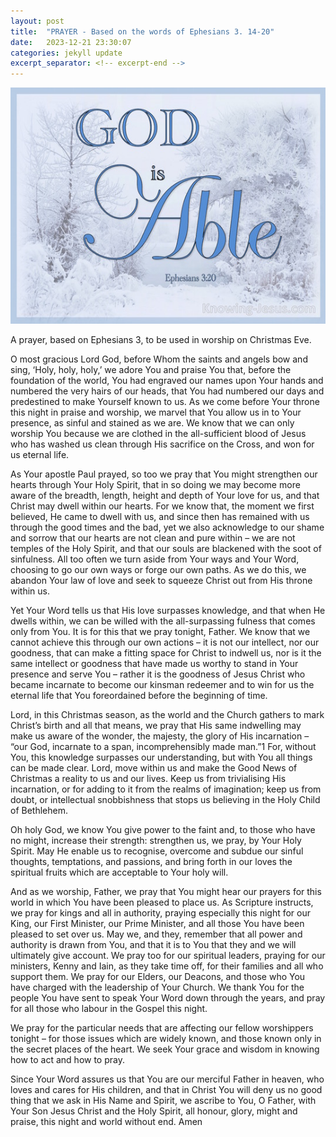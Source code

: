 ```yaml
---
layout: post
title:  "PRAYER - Based on the words of Ephesians 3. 14-20"
date:   2023-12-21 23:30:07
categories: jekyll update
excerpt_separator: <!-- excerpt-end -->
---
```


![The abundance of God](/media/abundant.jpg)

<!-- excerpt-start --> A prayer, based on Ephesians 3, to be used in worship on Christmas Eve.<!-- excerpt-end --> 

O most gracious Lord God, before Whom the saints and angels bow and sing, ‘Holy, holy, holy,’ we adore You and praise You that, before the foundation of the world, You had engraved our names upon Your hands and numbered the very hairs of our heads, that You had numbered our days and predestined to make Yourself known to us. As we come before Your throne this night in praise and worship, we marvel that You allow us in to Your presence, as sinful and stained as we are. We know that we can only worship You because we are clothed in the all-sufficient blood of Jesus who has washed us clean through His sacrifice on the Cross, and won for us eternal life. 

As Your apostle Paul prayed, so too we pray that You might strengthen our hearts through Your Holy Spirit, that in so doing we may become more aware of the breadth, length, height and depth of Your love for us, and that Christ may dwell within our hearts. For we know that, the moment we first believed, He came to dwell with us, and since then has remained with us through the good times and the bad, yet we also acknowledge to our shame and sorrow that our hearts are not clean and pure within – we are not temples of the Holy Spirit, and that our souls are blackened with the soot of sinfulness. All too often we turn aside from Your ways and Your Word, choosing to go our own ways or forge our own paths. As we do this, we abandon Your law of love and seek to squeeze Christ out from His throne within us.

Yet Your Word tells us that His love surpasses knowledge, and that when He dwells within, we can be willed with the all-surpassing fulness that comes only from You. It is for this that we pray tonight, Father. We know that we cannot achieve this through our own actions – it is not our intellect, nor our goodness, that can make a fitting space for Christ to indwell us, nor is it the same intellect or goodness that have made us worthy to stand in Your presence and serve You – rather it is the goodness of Jesus Christ who became incarnate to become our kinsman redeemer and to win for us the eternal life that You foreordained before the beginning of time.

Lord, in this Christmas season, as the world and the Church gathers to mark Christ’s birth and all that means, we pray that His same indwelling may make us aware of the wonder, the majesty, the glory of His incarnation – “our God, incarnate to a span, incomprehensibly made man.”1 For, without You, this knowledge surpasses our understanding, but with You all things can be made clear. Lord, move within us and make the Good News of Christmas a reality to us and our lives. Keep us from trivialising His incarnation, or for adding to it from the realms of imagination; keep us from doubt, or intellectual snobbishness that stops us believing in the Holy Child of Bethlehem.

Oh holy God, we know You give power to the faint and, to those who have no might, increase their strength: strengthen us, we pray, by Your Holy Spirit. May He enable us to recognise, overcome and subdue our sinful thoughts, temptations, and passions, and bring forth in our loves the spiritual fruits which are acceptable to Your holy will.

And as we worship, Father, we pray that You might hear our prayers for this world in which You have been pleased to place us. As Scripture instructs, we pray for kings and all in authority, praying especially this night for our King, our First Minister, our Prime Minister, and all those You have been pleased to set over us. May we, and they, remember that all power and authority is drawn from You, and that it is to You that they and we will ultimately give account. We pray too for our spiritual leaders, praying for our ministers, Kenny and Iain, as they take time off, for their families and all who support them. We pray for our Elders, our Deacons, and those who You have charged with the leadership of Your Church. We thank You for the people You have sent to speak Your Word down through the years, and pray for all those who labour in the Gospel this night.

We pray for the particular needs that are affecting our fellow worshippers tonight – for those issues which are widely known, and those known only in the secret places of the heart. We seek Your grace and wisdom in knowing how to act and how to pray. 

Since Your Word assures us that You are our merciful Father in heaven, who loves and cares for His children, and that in Christ You will deny us no good thing that we ask in His Name and Spirit, we ascribe to You, O Father, with Your Son Jesus Christ and the Holy Spirit, all honour, glory, might and praise, this night and world without end. Amen
